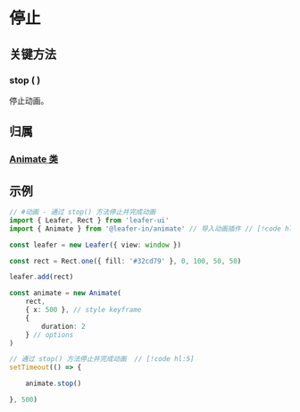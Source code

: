 <script setup>
import Case from '/component/Case.vue'
</script>

# 停止

## 关键方法

### stop ( )

停止动画。

## 归属

### [Animate 类](/plugin/in/animate/index.md)

## 示例

```ts
// #动画 - 通过 stop() 方法停止并完成动画
import { Leafer, Rect } from 'leafer-ui'
import { Animate } from '@leafer-in/animate' // 导入动画插件 // [!code hl]

const leafer = new Leafer({ view: window })

const rect = Rect.one({ fill: '#32cd79' }, 0, 100, 50, 50)

leafer.add(rect)

const animate = new Animate(
    rect,
    { x: 500 }, // style keyframe
    {
        duration: 2
    } // options
)

// 通过 stop() 方法停止并完成动画  // [!code hl:5]
setTimeout(() => {

    animate.stop()

}, 500)

```
